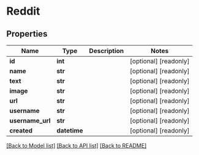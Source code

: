 # Reddit

## Properties
Name | Type | Description | Notes
------------ | ------------- | ------------- | -------------
**id** | **int** |  | [optional] [readonly] 
**name** | **str** |  | [optional] [readonly] 
**text** | **str** |  | [optional] [readonly] 
**image** | **str** |  | [optional] [readonly] 
**url** | **str** |  | [optional] [readonly] 
**username** | **str** |  | [optional] [readonly] 
**username_url** | **str** |  | [optional] [readonly] 
**created** | **datetime** |  | [optional] [readonly] 

[[Back to Model list]](../README.md#documentation-for-models) [[Back to API list]](../README.md#documentation-for-api-endpoints) [[Back to README]](../README.md)



